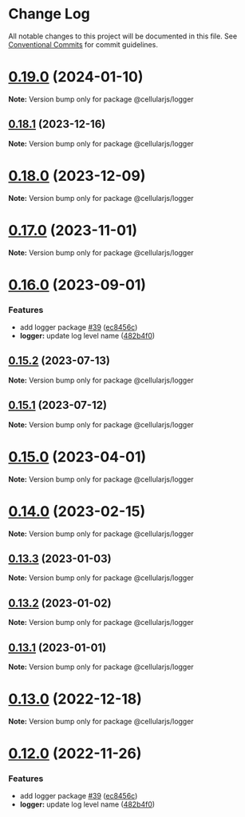 # Change Log

All notable changes to this project will be documented in this file.
See [Conventional Commits](https://conventionalcommits.org) for commit guidelines.

# [0.19.0](https://github.com/cellularjs/cellularjs/compare/v0.17.0...v0.19.0) (2024-01-10)

**Note:** Version bump only for package @cellularjs/logger






## [0.18.1](https://github.com/cellularjs/cellularjs/compare/v0.18.0...v0.18.1) (2023-12-16)

**Note:** Version bump only for package @cellularjs/logger





# [0.18.0](https://github.com/cellularjs/cellularjs/compare/v0.17.0...v0.18.0) (2023-12-09)

**Note:** Version bump only for package @cellularjs/logger





# [0.17.0](https://github.com/cellularjs/cellularjs/compare/v0.16.0...v0.17.0) (2023-11-01)

**Note:** Version bump only for package @cellularjs/logger





# [0.16.0](https://github.com/cellularjs/cellularjs/compare/v0.10.3...v0.16.0) (2023-09-01)


### Features

* add logger package [#39](https://github.com/cellularjs/cellularjs/issues/39) ([ec8456c](https://github.com/cellularjs/cellularjs/commit/ec8456c48467200eff2836d678eff983e05f178f))
* **logger:** update log level name ([482b4f0](https://github.com/cellularjs/cellularjs/commit/482b4f0a405a38bfbff6247936ffc64cae9f56ea))






## [0.15.2](https://github.com/cellularjs/cellularjs/compare/v0.15.0...v0.15.2) (2023-07-13)

**Note:** Version bump only for package @cellularjs/logger





## [0.15.1](https://github.com/cellularjs/cellularjs/compare/v0.15.0...v0.15.1) (2023-07-12)

**Note:** Version bump only for package @cellularjs/logger





# [0.15.0](https://github.com/cellularjs/cellularjs/compare/v0.13.3...v0.15.0) (2023-04-01)

**Note:** Version bump only for package @cellularjs/logger





# [0.14.0](https://github.com/cellularjs/cellularjs/compare/v0.13.3...v0.14.0) (2023-02-15)

**Note:** Version bump only for package @cellularjs/logger





## [0.13.3](https://github.com/cellularjs/cellularjs/compare/v0.13.2...v0.13.3) (2023-01-03)

**Note:** Version bump only for package @cellularjs/logger





## [0.13.2](https://github.com/cellularjs/cellularjs/compare/v0.13.1...v0.13.2) (2023-01-02)

**Note:** Version bump only for package @cellularjs/logger





## [0.13.1](https://github.com/cellularjs/cellularjs/compare/v0.13.0...v0.13.1) (2023-01-01)

**Note:** Version bump only for package @cellularjs/logger





# [0.13.0](https://github.com/cellularjs/cellularjs/compare/v0.12.0...v0.13.0) (2022-12-18)

**Note:** Version bump only for package @cellularjs/logger






# [0.12.0](https://github.com/cellularjs/cellularjs/compare/v0.10.2...v0.12.0) (2022-11-26)


### Features

* add logger package [#39](https://github.com/cellularjs/cellularjs/issues/39) ([ec8456c](https://github.com/cellularjs/cellularjs/commit/ec8456c48467200eff2836d678eff983e05f178f))
* **logger:** update log level name ([482b4f0](https://github.com/cellularjs/cellularjs/commit/482b4f0a405a38bfbff6247936ffc64cae9f56ea))
